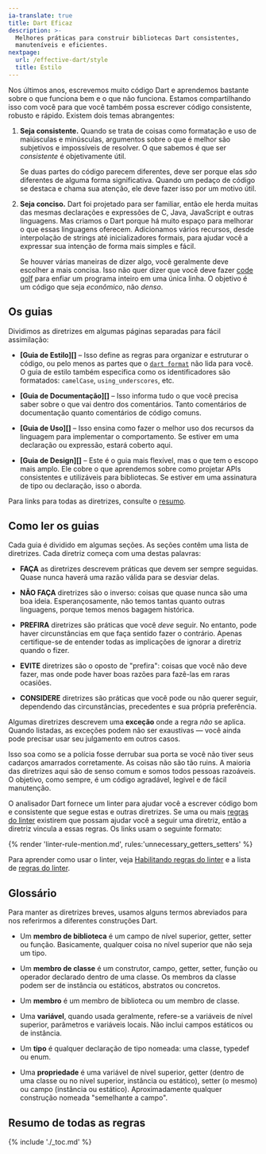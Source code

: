 ```yaml
---
ia-translate: true
title: Dart Eficaz
description: >-
  Melhores práticas para construir bibliotecas Dart consistentes,
  manuteníveis e eficientes.
nextpage:
  url: /effective-dart/style
  title: Estilo
---
```


Nos últimos anos, escrevemos muito código Dart e aprendemos bastante sobre o que
funciona bem e o que não funciona. Estamos compartilhando isso com você para que
você também possa escrever código consistente, robusto e rápido. Existem dois
temas abrangentes:

 1. **Seja consistente.** Quando se trata de coisas como formatação e uso de
    maiúsculas e minúsculas, argumentos sobre o que é melhor são subjetivos e
    impossíveis de resolver. O que sabemos é que ser *consistente* é
    objetivamente útil.

    Se duas partes do código parecem diferentes, deve ser porque elas *são*
    diferentes de alguma forma significativa. Quando um pedaço de código se
    destaca e chama sua atenção, ele deve fazer isso por um motivo útil.

 2. **Seja conciso.** Dart foi projetado para ser familiar, então ele herda
    muitas das mesmas declarações e expressões de C, Java, JavaScript e outras
    linguagens. Mas criamos o Dart porque há muito espaço para melhorar o que
    essas linguagens oferecem. Adicionamos vários recursos, desde interpolação
    de strings até inicializadores formais, para ajudar você a expressar sua
    intenção de forma mais simples e fácil.

    Se houver várias maneiras de dizer algo, você geralmente deve escolher a mais
    concisa. Isso não quer dizer que você deve fazer [code golf][] para enfiar um
    programa inteiro em uma única linha. O objetivo é um código que seja
    *econômico*, não *denso*.

[code golf]: https://en.wikipedia.org/wiki/Code_golf

## Os guias

Dividimos as diretrizes em algumas páginas separadas para fácil assimilação:

  * **[Guia de Estilo][]** &ndash; Isso define as regras para organizar e
    estruturar o código, ou pelo menos as partes que o
    [`dart format`][] não lida para você. O guia de estilo também especifica
    como os identificadores são formatados: `camelCase`, `using_underscores`, etc.

  * **[Guia de Documentação][]** &ndash; Isso informa tudo o que você precisa
    saber sobre o que vai dentro dos comentários. Tanto comentários de
    documentação quanto comentários de código comuns.

  * **[Guia de Uso][]** &ndash; Isso ensina como fazer o melhor uso dos recursos
    da linguagem para implementar o comportamento. Se estiver em uma declaração
    ou expressão, estará coberto aqui.

  * **[Guia de Design][]** &ndash; Este é o guia mais flexível, mas o que tem o
    escopo mais amplo. Ele cobre o que aprendemos sobre como projetar APIs
    consistentes e utilizáveis para bibliotecas. Se estiver em uma assinatura
    de tipo ou declaração, isso o aborda.

Para links para todas as diretrizes, consulte o [resumo](#summary-of-all-rules).

[`dart format`]: /tools/dart-format
[style guide]: /effective-dart/style
[documentation guide]: /effective-dart/documentation
[usage guide]: /effective-dart/usage
[design guide]: /effective-dart/design

## Como ler os guias

Cada guia é dividido em algumas seções. As seções contêm uma lista de diretrizes.
Cada diretriz começa com uma destas palavras:

* **FAÇA** as diretrizes descrevem práticas que devem ser sempre seguidas.
  Quase nunca haverá uma razão válida para se desviar delas.

* **NÃO FAÇA** diretrizes são o inverso: coisas que quase nunca são uma boa ideia.
  Esperançosamente, não temos tantas quanto outras linguagens, porque temos
  menos bagagem histórica.

* **PREFIRA** diretrizes são práticas que você *deve* seguir. No entanto, pode
  haver circunstâncias em que faça sentido fazer o contrário. Apenas certifique-se
  de entender todas as implicações de ignorar a diretriz quando o fizer.

* **EVITE** diretrizes são o oposto de "prefira": coisas que você não deve fazer,
  mas onde pode haver boas razões para fazê-las em raras ocasiões.

* **CONSIDERE** diretrizes são práticas que você pode ou não querer seguir,
  dependendo das circunstâncias, precedentes e sua própria preferência.

Algumas diretrizes descrevem uma **exceção** onde a regra *não* se aplica. Quando
listadas, as exceções podem não ser exaustivas — você ainda pode precisar usar
seu julgamento em outros casos.

Isso soa como se a polícia fosse derrubar sua porta se você não tiver seus
cadarços amarrados corretamente. As coisas não são tão ruins. A maioria das
diretrizes aqui são de senso comum e somos todos pessoas razoáveis. O objetivo,
como sempre, é um código agradável, legível e de fácil manutenção.

O analisador Dart fornece um linter para ajudar você a escrever código bom e
consistente que segue estas e outras diretrizes. Se uma ou mais [regras do
linter][lints] existirem que possam ajudar você a seguir uma diretriz, então a
diretriz vincula a essas regras. Os links usam o seguinte formato:

{% render 'linter-rule-mention.md', rules:'unnecessary_getters_setters' %}

Para aprender como usar o linter, veja
[Habilitando regras do linter][] e a lista de [regras do linter][lints].

[Habilitando regras do linter]: /tools/analysis#enabling-linter-rules
[lints]: /tools/linter-rules

## Glossário

Para manter as diretrizes breves, usamos alguns termos abreviados para nos
referirmos a diferentes construções Dart.

* Um **membro de biblioteca** é um campo de nível superior, getter, setter ou
  função. Basicamente, qualquer coisa no nível superior que não seja um tipo.

* Um **membro de classe** é um construtor, campo, getter, setter, função ou
  operador declarado dentro de uma classe. Os membros da classe podem ser de
  instância ou estáticos, abstratos ou concretos.

* Um **membro** é um membro de biblioteca ou um membro de classe.

* Uma **variável**, quando usada geralmente, refere-se a variáveis de nível
  superior, parâmetros e variáveis locais. Não inclui campos estáticos ou de
  instância.

* Um **tipo** é qualquer declaração de tipo nomeada: uma classe, typedef ou enum.

* Uma **propriedade** é uma variável de nível superior, getter (dentro de uma
  classe ou no nível superior, instância ou estático), setter (o mesmo) ou campo
  (instância ou estático). Aproximadamente qualquer construção nomeada "semelhante a
  campo".

## Resumo de todas as regras

{% include './_toc.md' %}

